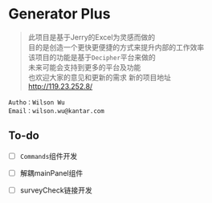 # Generator Plus
> 此项目是基于Jerry的Excel为灵感而做的   
> 目的是创造一个更快更便捷的方式来提升内部的工作效率   
> 该项目的功能是基于`Decipher`平台来做的   
> 未来可能会支持到更多的平台及功能   
> 也欢迎大家的意见和更新的需求
> 新的项目地址  
> <http://119.23.252.8/>
```
Autho：Wilson Wu   
Email：wilson.wu@kantar.com   
```

## To-do
- [ ] `Commands`组件开发
- [ ] 解耦mainPanel组件
- [ ] surveyCheck链接开发

